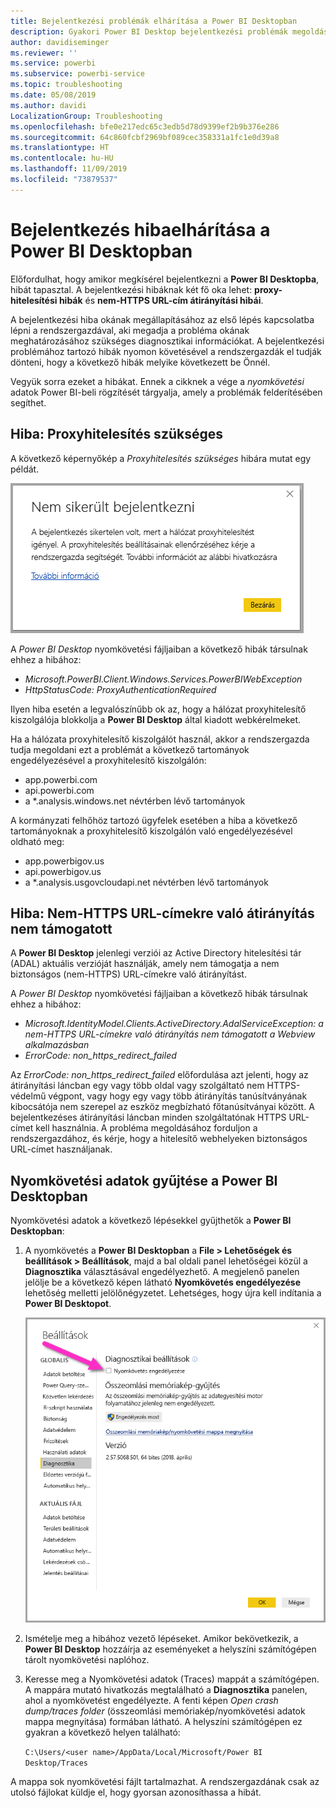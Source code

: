 ```yaml
---
title: Bejelentkezési problémák elhárítása a Power BI Desktopban
description: Gyakori Power BI Desktop bejelentkezési problémák megoldása
author: davidiseminger
ms.reviewer: ''
ms.service: powerbi
ms.subservice: powerbi-service
ms.topic: troubleshooting
ms.date: 05/08/2019
ms.author: davidi
LocalizationGroup: Troubleshooting
ms.openlocfilehash: bfe0e217edc65c3edb5d78d9399ef2b9b376e286
ms.sourcegitcommit: 64c860fcbf2969bf089cec358331a1fc1e0d39a8
ms.translationtype: HT
ms.contentlocale: hu-HU
ms.lasthandoff: 11/09/2019
ms.locfileid: "73879537"
---
```

# <a name="troubleshooting-sign-in-for-power-bi-desktop"></a>Bejelentkezés hibaelhárítása a Power BI Desktopban
Előfordulhat, hogy amikor megkísérel bejelentkezni a **Power BI Desktopba**, hibát tapasztal. A bejelentkezési hibáknak két fő oka lehet: **proxy-hitelesítési hibák** és **nem-HTTPS URL-cím átirányítási hibái**. 

A bejelentkezési hiba okának megállapításához az első lépés kapcsolatba lépni a rendszergazdával, aki megadja a probléma okának meghatározásához szükséges diagnosztikai információkat. A bejelentkezési problémához tartozó hibák nyomon követésével a rendszergazdák el tudják dönteni, hogy a következő hibák melyike következett be Önnél. 

Vegyük sorra ezeket a hibákat. Ennek a cikknek a vége a *nyomkövetési* adatok Power BI-beli rögzítését tárgyalja, amely a problémák felderítésében segíthet.


## <a name="proxy-authentication-required-error"></a>Hiba: Proxyhitelesítés szükséges

A következő képernyőkép a *Proxyhitelesítés szükséges* hibára mutat egy példát.

![Bejelentkezési hiba proxyhitelesítési hiba miatt](media/desktop-troubleshooting-sign-in/desktop-tshoot-sign-in_01.png)

A *Power BI Desktop* nyomkövetési fájljaiban a következő hibák társulnak ehhez a hibához:

* *Microsoft.PowerBI.Client.Windows.Services.PowerBIWebException*
* *HttpStatusCode: ProxyAuthenticationRequired*

Ilyen hiba esetén a legvalószínűbb ok az, hogy a hálózat proxyhitelesítő kiszolgálója blokkolja a **Power BI Desktop** által kiadott webkérelmeket. 

Ha a hálózata proxyhitelesítő kiszolgálót használ, akkor a rendszergazda tudja megoldani ezt a problémát a következő tartományok engedélyezésével a proxyhitelesítő kiszolgálón:

* app.powerbi.com
* api.powerbi.com
* a *.analysis.windows.net névtérben lévő tartományok

A kormányzati felhőhöz tartozó ügyfelek esetében a hiba a következő tartományoknak a proxyhitelesítő kiszolgálón való engedélyezésével oldható meg:

* app.powerbigov.us
* api.powerbigov.us
* a *.analysis.usgovcloudapi.net névtérben lévő tartományok

## <a name="non-https-url-redirect-not-supported-error"></a>Hiba: Nem-HTTPS URL-címekre való átirányítás nem támogatott

A **Power BI Desktop** jelenlegi verziói az Active Directory hitelesítési tár (ADAL) aktuális verzióját használják, amely nem támogatja a nem biztonságos (nem-HTTPS) URL-címekre való átirányítást. 

A *Power BI Desktop* nyomkövetési fájljaiban a következő hibák társulnak ehhez a hibához:

* *Microsoft.IdentityModel.Clients.ActiveDirectory.AdalServiceException: a nem-HTTPS URL-címekre való átirányítás nem támogatott a Webview alkalmazásban*
* *ErrorCode: non_https_redirect_failed*

Az *ErrorCode: non_https_redirect_failed* előfordulása azt jelenti, hogy az átirányítási láncban egy vagy több oldal vagy szolgáltató nem HTTPS-védelmű végpont, vagy hogy egy vagy több átirányítás tanúsítványának kibocsátója nem szerepel az eszköz megbízható főtanúsítványai között. A bejelentkezéses átirányítási láncban minden szolgáltatónak HTTPS URL-címet kell használnia. A probléma megoldásához forduljon a rendszergazdához, és kérje, hogy a hitelesítő webhelyeken biztonságos URL-címet használjanak. 

## <a name="how-to-collect-a-trace-in-power-bi-desktop"></a>Nyomkövetési adatok gyűjtése a Power BI Desktopban

Nyomkövetési adatok a következő lépésekkel gyűjthetők a **Power BI Desktopban**:

1. A nyomkövetés a **Power BI Desktopban** a **File > Lehetőségek és beállítások > Beállítások**, majd a bal oldali panel lehetőségei közül a **Diagnosztika** választásával engedélyezhető. A megjelenő panelen jelölje be a következő képen látható **Nyomkövetés engedélyezése** lehetőség melletti jelölőnégyzetet. Lehetséges, hogy újra kell indítania a **Power BI Desktopot**.
   
   ![Nyomkövetés engedélyezése a Power BI Desktopban](media/desktop-troubleshooting-sign-in/desktop-tshoot-sign-in_02.png)

2. Ismételje meg a hibához vezető lépéseket. Amikor bekövetkezik, a **Power BI Desktop** hozzáírja az eseményeket a helyszíni számítógépen tárolt nyomkövetési naplóhoz.

3. Keresse meg a Nyomkövetési adatok (Traces) mappát a számítógépen. A mappára mutató hivatkozás megtalálható a **Diagnosztika** panelen, ahol a nyomkövetést engedélyezte. A fenti képen *Open crash dump/traces folder* (összeomlási memóriakép/nyomkövetési adatok mappa megnyitása) formában látható. A helyszíni számítógépen ez gyakran a következő helyen található:

    `C:\Users/<user name>/AppData/Local/Microsoft/Power BI Desktop/Traces`

A mappa sok nyomkövetési fájlt tartalmazhat. A rendszergazdának csak az utolsó fájlokat küldje el, hogy gyorsan azonosíthassa a hibát. 

